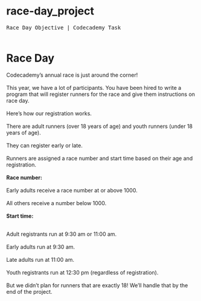 # race-day_project
<kbd>Race Day Objective | Codecademy Task</kbd><br>
<br>
<h1>Race Day</h1>
Codecademy’s annual race is just around the corner! <br><br>
This year, we have a lot of participants. You have been hired to write a program that will register runners for the race and give them instructions on race day.<br>
<br>
Here’s how our registration works.<br><br> There are adult runners (over 18 years of age) and youth runners (under 18 years of age).<br><br>They can register early or late.<br><br>Runners are assigned a race number and start time based on their age and registration.<br>
<br>
<b>Race number:</b><br>
<br>
Early adults receive a race number at or above 1000.<br><br>
All others receive a number below 1000.<br><br>
<strong>Start time:</strong><br><br>

Adult registrants run at 9:30 am or 11:00 am.<br><br>
Early adults run at 9:30 am.<br><br>
Late adults run at 11:00 am.<br><br>
Youth registrants run at 12:30 pm (regardless of registration).<br><br>
But we didn’t plan for runners that are exactly 18! We’ll handle that by the end of the project.


